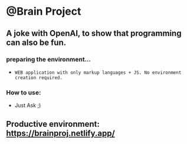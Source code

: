 # @Brain Project
## A joke with OpenAI, to show that programming can also be fun.

### preparing the environment...

* `WEB application with only markup languages + JS. No environment creation required.`

### How to use:

* Just Ask ;)

## Productive environment: https://brainproj.netlify.app/

